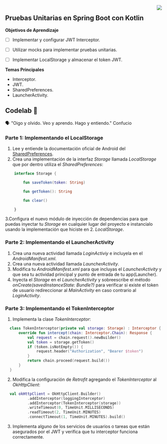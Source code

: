 <img align="right" src="https://github.com/ada-school/module-template/blob/main/ada.png">

## Pruebas Unitarias en Spring Boot con Kotlin


**Objetivos de Aprendizaje**

- [ ] Implementar y configurar JWT Interceptor.
- [ ] Utilizar mocks para implementar pruebas unitarias.
- [ ] Implementar LocalStorage y almacenar el token JWT.


**Temas Principales**
* Interceptor.
* JWT.
* SharedPreferences.
* LauncherActivity.

## Codelab 🧪

🗣️ "Oigo y olvido. Veo y aprendo. Hago y entiendo." Confucio

### Parte 1: Implementando el LocalStorage

1. Lee y entiende la documentación oficial de Android del [SharedPreferences](https://developer.android.com/training/data-storage/shared-preferences).
2. Crea una implementación de la interfaz *Storage* llamada *LocalStorage* que por dentro utiliza el *SharedPreferences*:
  ```kotlin
      interface Storage {

          fun saveToken(token: String)

          fun getToken(): String

          fun clear()

      }
  ```
3.Configura el nuevo módulo de inyección de dependencias para que puedas inyectar tu *Storage* en cualquier lugar del proyecto e instancialo usando la implementación que hiciste en 2. *LocalStorage*.


### Parte 2: Implementando el LauncherActivity

1. Crea una nueva actividad llamada *LoginActiviy* e incluyela en el *AndroidManifest.xml*.
2. Crea una nueva actividad llamada *LauncherActivity*.
3. Modifica tu *AndroidManifest.xml* para que incluyas el *LauncherActivity* y que sea tu actividad principal y punto de entrada de tu app(Launcher).
4. Inyecta el *Storage* en el *LauncherActivity* y sobreescribe el método *onCreate(savedInstanceState: Bundle?)* para verificar si existe el token de usuario redireccionar al *MainActivity* en caso contrario al *LoginActivity*.


### Parte 3: Implementando el TokenInterceptor
1. Implementa la clase *TokenInterceptor*:
  ```kotlin
    class TokenInterceptor(private val storage: Storage) : Interceptor {
        override fun intercept(chain: Interceptor.Chain): Response {
            val request = chain.request().newBuilder()
            val token = storage.getToken()
            if (token.isNotEmpty()) {
                request.header("Authorization", "Bearer $token")
            }
            return chain.proceed(request.build())
        }
    }
  ```
2. Modifica la configuración de *Retrofit* agregando el *TokenInterceptor* al *OkHttpClient*:
  ```kotlin
    val okHttpClient = OkHttpClient.Builder()
            .addInterceptor(loggingInterceptor)
            .addInterceptor(TokenInterceptor(storage))
            .writeTimeout(0, TimeUnit.MILLISECONDS)
            .readTimeout(2, TimeUnit.MINUTES)
            .connectTimeout(1, TimeUnit.MINUTES).build()
  ```
3. Implementa alguno de los servicios de usuarios o tareas que están asegurados por el JWT y verifica que tu interceptor funciona correctamente.

